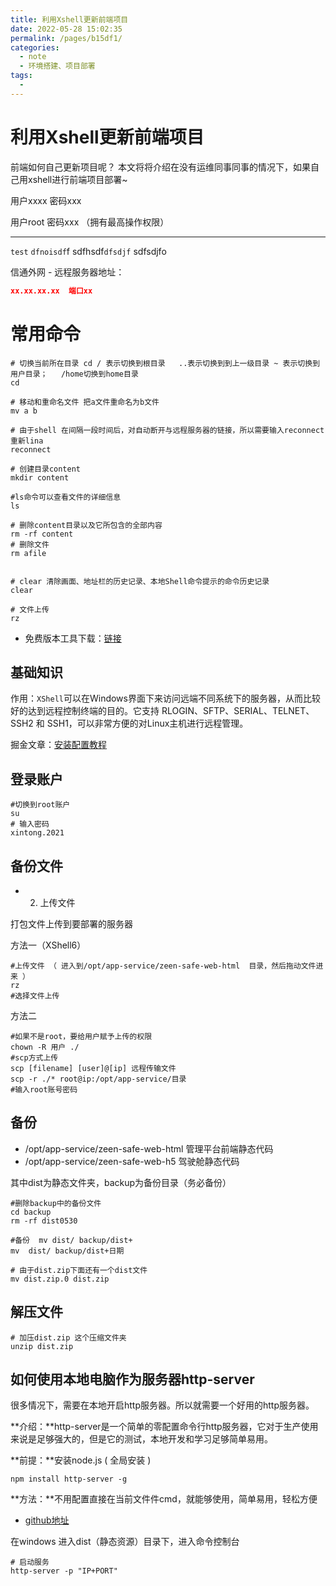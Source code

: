 ```yaml
---
title: 利用Xshell更新前端项目
date: 2022-05-28 15:02:35
permalink: /pages/b15df1/
categories:
  - note
  - 环境搭建、项目部署
tags:
  - 
---
```



# 利用Xshell更新前端项目




前端如何自己更新项目呢？
本文将将介绍在没有运维同事同事的情况下，如果自己用xshell进行前端项目部署~
<!-- more -->

用户xxxx  密码xxx

用户root   密码xxx （拥有最高操作权限）

---

`test` `dfnoisdf`f sdfhsdf`dfsdjf` sdfsdjfo 



信通外网 - 远程服务器地址：

```json
xx.xx.xx.xx  端口xx
```

# 常用命令

```shell
# 切换当前所在目录 cd / 表示切换到根目录   ..表示切换到到上一级目录 ~ 表示切换到用户目录；   /home切换到home目录
cd

# 移动和重命名文件 把a文件重命名为b文件
mv a b  

# 由于shell 在间隔一段时间后，对自动断开与远程服务器的链接，所以需要输入reconnect 重新lina
reconnect 

# 创建目录content
mkdir content

#ls命令可以查看文件的详细信息
ls

# 删除content目录以及它所包含的全部内容
rm -rf content 
# 删除文件
rm afile


# clear 清除画面、地址栏的历史记录、本地Shell命令提示的命令历史记录
clear

# 文件上传
rz

```



- 免费版本工具下载：[链接](https://www.xshell.com/zh/free-for-home-school/)

## 基础知识 

作用：`XShell`可以在Windows界面下来访问远端不同系统下的服务器，从而比较好的达到远程控制终端的目的。它支持 RLOGIN、SFTP、SERIAL、TELNET、SSH2 和 SSH1，可以非常方便的对Linux主机进行远程管理。

掘金文章：[安装配置教程](https://juejin.cn/post/7082684292798611470)

## 登录账户

```shell
#切换到root账户
su
# 输入密码
xintong.2021
```

## 备份文件

- 2. 上传文件

打包文件上传到要部署的服务器

方法一（XShell6）

```shell
#上传文件 （ 进入到/opt/app-service/zeen-safe-web-html  目录，然后拖动文件进来 ）
rz 
#选择文件上传
```

方法二

```shell
#如果不是root，要给用户赋予上传的权限
chown -R 用户 ./
#scp方式上传
scp [filename] [user]@[ip] 远程传输文件
scp -r ./* root@ip:/opt/app-service/目录
#输入root账号密码
```

## 备份

- /opt/app-service/zeen-safe-web-html    	管理平台前端静态代码
- /opt/app-service/zeen-safe-web-h5            驾驶舱静态代码

其中dist为静态文件夹，backup为备份目录（务必备份）

```shell
#删除backup中的备份文件
cd backup
rm -rf dist0530 
```

```shell
#备份  mv dist/ backup/dist+
mv  dist/ backup/dist+日期    
```

```shell
# 由于dist.zip下面还有一个dist文件
mv dist.zip.0 dist.zip
```

## 解压文件

```shell
# 加压dist.zip 这个压缩文件夹
unzip dist.zip

```

## 如何使用本地电脑作为服务器http-server

很多情况下，需要在本地开启http服务器。所以就需要一个好用的http服务器。

**介绍：**http-server是一个简单的零配置命令行http服务器，它对于生产使用来说是足够强大的，但是它的测试，本地开发和学习足够简单易用。

**前提：**安装node.js ( 全局安装 )

```shell
npm install http-server -g
```

**方法：**不用配置直接在当前文件件cmd，就能够使用，简单易用，轻松方便

- [github地址](https://github.com/http-party/http-server)

在windows 进入dist（静态资源）目录下，进入命令控制台

```she
# 启动服务
http-server -p "IP+PORT"
```







